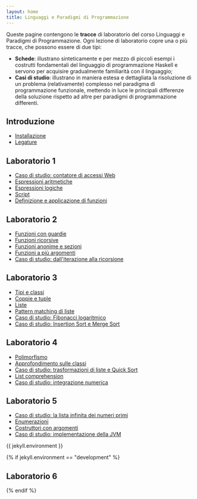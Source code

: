 ```yaml
---
layout: home
title: Linguaggi e Paradigmi di Programmazione
---
```


Queste pagine contengono le **tracce** di laboratorio del corso
Linguaggi e Paradigmi di Programmazione. Ogni lezione di laboratorio
copre una o più tracce, che possono essere di due tipi:

* **Schede**: illustrano sinteticamente e per mezzo di piccoli
  esempi i costrutti fondamentali del linguaggio di programmazione
  Haskell e servono per acquisire gradualmente familiarità con il
  linguaggio;
* **Casi di studio**: illustrano in maniera estesa e dettagliata la
  risoluzione di un problema (relativamente) complesso nel paradigma
  di programmazione funzionale, mettendo in luce le principali
  differenze della soluzione rispetto ad altre per paradigmi di
  programmazione differenti.

## Introduzione

* [Installazione](Installazione.md)
* [Legature](Legature.md)

## Laboratorio 1

* [Caso di studio: contatore di accessi Web](HitCounter.md)
* [Espressioni aritmetiche](Espressioni.md)
* [Espressioni logiche](Proposizioni.md)
* [Script](Script.md)
* [Definizione e applicazione di funzioni](Funzioni.md)

## Laboratorio 2

* [Funzioni con guardie](Guardie.md)
* [Funzioni ricorsive](Ricorsione.md)
* [Funzioni anonime e sezioni](Lambda.md)
* [Funzioni a più argomenti](Currying.md)
* [Caso di studio: dall'iterazione alla ricorsione](Iterazione.md)

## Laboratorio 3

* [Tipi e classi](Tipi.md)
* [Coppie e tuple](Tuple.md)
* [Liste](Liste.md)
* [Pattern matching di liste](PatternMatching.md)
* [Caso di studio: Fibonacci logaritmico](FastFibonacci.md)
* [Caso di studio: Insertion Sort e Merge Sort](Ordinamento.md)

## Laboratorio 4

* [Polimorfismo](Polimorfismo.md)
* [Approfondimento sulle classi](PolimorfismoLimitato.md)
* [Caso di studio: trasformazioni di liste e Quick Sort](QuickSort.md)
* [List comprehension](ListComprehension.md)
* [Caso di studio: integrazione numerica](Trapezi.md)

## Laboratorio 5

* [Caso di studio: la lista infinita dei numeri primi](NumeriPrimi.md)
* [Enumerazioni](Enumerazioni.md)
* [Costruttori con argomenti](CostruttoriArgomenti.md)
* [Caso di studio: implementazione della JVM](JVM.md)

{{ jekyll.environment }}

{% if jekyll.environment == "development" %}

## Laboratorio 6

{% endif %}
